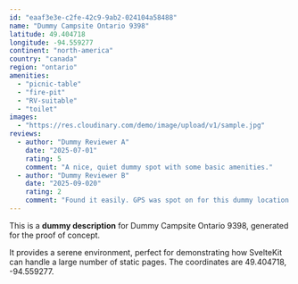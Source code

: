 ```yaml
---
id: "eaaf3e3e-c2fe-42c9-9ab2-024104a58488"
name: "Dummy Campsite Ontario 9398"
latitude: 49.404718
longitude: -94.559277
continent: "north-america"
country: "canada"
region: "ontario"
amenities:
  - "picnic-table"
  - "fire-pit"
  - "RV-suitable"
  - "toilet"
images:
  - "https://res.cloudinary.com/demo/image/upload/v1/sample.jpg"
reviews:
  - author: "Dummy Reviewer A"
    date: "2025-07-01"
    rating: 5
    comment: "A nice, quiet dummy spot with some basic amenities."
  - author: "Dummy Reviewer B"
    date: "2025-09-020"
    rating: 2
    comment: "Found it easily. GPS was spot on for this dummy location."
---
```


This is a **dummy description** for Dummy Campsite Ontario 9398, generated for the proof of concept.

It provides a serene environment, perfect for demonstrating how SvelteKit can handle a large number of static pages. The coordinates are 49.404718, -94.559277.
